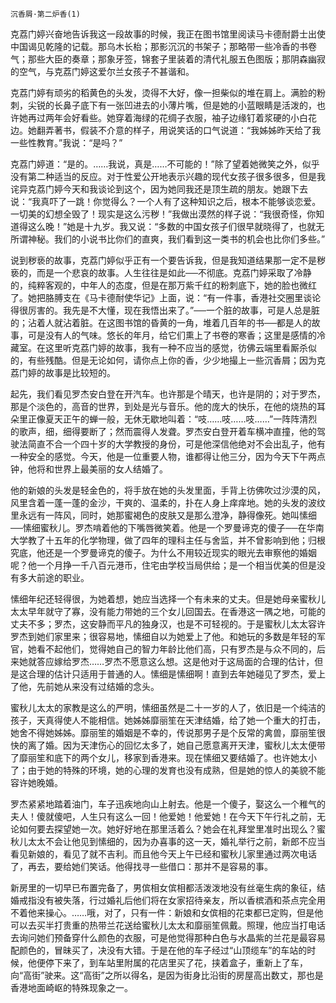     沉香屑·第二炉香(1) 

   克荔门婷兴奋地告诉我这一段故事的时候，我正在图书馆里阅读马卡德耐爵士出使中国谒见乾隆的记载。那乌木长枱；那影沉沉的书架子；那略带一些冷香的书卷气；那些大臣的奏章；那象牙签，锦套子里装着的清代礼服五色图版；那阴森幽寂的空气，与克荔门婷这爱尔兰女孩子不甚谐和。

   克荔门婷有顽劣的稻黄色的头发，烫得不大好，像一担柴似的堆在肩上。满脸的粉刺，尖锐的长鼻子底下有一张凹进去的小薄片嘴，但是她的小蓝眼睛是活泼的，也许她再过两年会好看些。她穿着海绿的花绸子衣服，袖子边缘钉着浆硬的小白花边。她翻弄著书，假装不介意的样子，用说笑话的口气说道：“我姊姊昨天给了我一些性教育。”我说：“是吗？”

   克荔门婷道：“是的。……我说，真是……不可能的！”除了望着她微笑之外，似乎没有第二种适当的反应。对于性爱公开地表示兴趣的现代女孩子很多很多，但是我诧异克荔门婷今天和我谈论到这个，因为她同我还是顶生疏的朋友。她跟下去说：“我真吓了一跳！你觉得么？一个人有了这种知识之后，根本不能够谈恋爱。一切美的幻想全毁了！现实是这么污秽！”我做出漠然的样子说：“我很奇怪，你知道得这么晚！”她是十九岁。我又说：“多数的中国女孩子们很早就晓得了，也就无所谓神秘。我们的小说书比你们的直爽，我们看到这一类书的机会也比你们多些。”

   说到秽亵的故事，克荔门婷似乎正有一个要告诉我，但是我知道结果那一定不是秽亵的，而是一个悲哀的故事。人生往往是如此──不彻底。克荔门婷采取了冷静的，纯粹客观的，中年人的态度，但是在那万紫千红的粉刺底下，她的脸也微红了。她把胳膊支在《马卡德耐使华记》上面，说：“有一件事，香港社交圈里谈论得很厉害的。我先是不大懂，现在我悟出来了。”──一个脏的故事，可是人总是脏的；沾着人就沾着脏。在这图书馆的昏黄的一角，堆着几百年的书──都是人的故事，可是没有人的气味。悠长的年月，给它们熏上了书卷的寒香；这里是感情的冷藏室。在这里听克荔门婷的故事，我有一种不应当的感觉，彷佛云端里看厮杀似的，有些残酷。但是无论如何，请你点上你的香，少少地撮上一些沉香屑；因为克荔门婷的故事是比较短的。

   起先，我们看见罗杰安白登在开汽车。也许那是个晴天，也许是阴的；对于罗杰，那是个淡色的，高音的世界，到处是光与音乐。他的庞大的快乐，在他的烧热的耳朵里正像夏天正午的蝉一般，无休无歇地叫着：“吱……吱……吱……”一阵阵清烈的歌声，细，细得要断了；然而震得人发聋。罗杰安白登开着车横冲直撞，他的驾驶法简直不合一个四十岁的大学教授的身份，可是他深信他绝对不会出乱子，他有一种安全的感觉。今天，他是一位重要人物，谁都得让他三分，因为今天下午两点钟，他将和世界上最美丽的女人结婚了。

   他的新娘的头发是轻金色的，将手放在她的头发里面，手背上彷佛吹过沙漠的风，风里含着一蓬一蓬的金沙，干爽的、温柔的，扑在人身上痒痒地。她的头发的波纹里永远有一阵风，同时，她那蜜褐色的皮肤又是那么澄净，静得像死。她叫愫细──愫细蜜秋儿。罗杰啃着他的下嘴唇微笑着。他是一个罗曼谛克的傻子──在华南大学教了十五年的化学物理，做了四年的理科主任与舍监，并不曾影响到他；归根究底，他还是一个罗曼谛克的傻子。为什么不用较近现实的眼光去审察他的婚姻呢？他一个月挣一千八百元港币，住宅由学校当局供给；是一个相当优美的但是没有多大前途的职业。

   愫细年纪还轻得很，为她着想，她应当选择一个有未来的丈夫。但是她母亲蜜秋儿太太早年就守了寡，没有能力带她的三个女儿回国去。在香港这一隅之地，可能的丈夫不多；罗杰，这安静而平凡的独身汉，也是不可轻视的。于是蜜秋儿太太容许罗杰到她们家里来；很容易地，愫细自以为她爱上了他。和她玩的多数是年轻的军官，她看不起他们，觉得她自己的智力年龄比他们高，只有罗杰是与众不同的，后来她就答应嫁给罗杰……罗杰不愿意这么想。这是他对于这局面的合理的估计，但是这合理的估计只适用于普通的人。愫细是愫细啊！直到去年她碰见了罗杰，爱上了他，先前她从来没有过结婚的念头。

   蜜秋儿太太的家教是这么的严明，愫细虽然是二十一岁的人了，依旧是一个纯洁的孩子，天真得使人不能相信。她姊姊靡丽笙在天津结婚，给了她一个重大的打击，她舍不得她姊姊。靡丽笙的婚姻是不幸的，传说那男子是个反常的禽兽，靡丽笙很快的离了婚。因为天津伤心的回忆太多了，她自己愿意离开天津，蜜秋儿太太便带了靡丽笙和底下的两个女儿，移家到香港来。现在愫细又要结婚了。也许她太小了；由于她的特殊的环境，她的心理的发育也没有成熟，但是她的惊人的美貌不能容许她晚婚。

   罗杰紧紧地踏着油门，车子迅疾地向山上射去。他是一个傻子，娶这么一个稚气的夫人！傻就傻吧，人生只有这么一回！他爱她！他爱她！在今天下午行礼之前，无论如何要去探望她一次。她好好地在那里活着么？她会在礼拜堂里准时出现么？蜜秋儿太太不会让他见到愫细的，因为办喜事的这一天，婚礼举行之前，新郎不应当看见新娘的，看见了就不吉利。而且他今天上午已经和蜜秋儿家里通过两次电话了，再去，要给她们笑话。他得找寻一些借口：那并不是容易的事。

   新房里的一切早已布置完备了，男傧相女傧相都活泼泼地没有丝毫生病的象征，结婚戒指没有被失落，行过婚礼后他们将在女家招待亲友，所以香槟酒和茶点完全用不着他来操心。……哦，对了，只有一件：新娘和女傧相的花束都已定购，但是他可以去买半打贵重的热带兰花送给蜜秋儿太太和靡丽笙佩戴。照理，他应当打电话去询问她们预备穿什么颜色的衣服，可是他觉得那种白色与水晶紫的兰花是最容易配颜色的，冒昧买了，决没有大错。于是在他的车子经过“山顶缆车”的车站的时候，他便停下来了，到车站里附属的花店里买了花，挟着盒子，重新上了车，向“高街”驶来。这“高街”之所以得名，是因为街身比沿街的房屋高出数丈，那也是香港地面崎岖的特殊现象之一。

